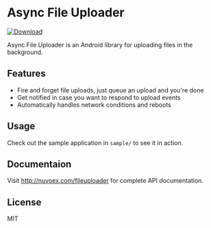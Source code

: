 # Async File Uploader

[![Download](https://api.bintray.com/packages/dilipvinu/maven/async-file-uploader/images/download.svg) ](https://bintray.com/dilipvinu/maven/async-file-uploader/_latestVersion)

Async File Uploader is an Android library for uploading files in the background.

Features
----
 - Fire and forget file uploads, just queue an upload and you're done
 - Get notified in case you want to respond to upload events
 - Automatically handles network conditions and reboots

Usage
----
Check out the sample application in `sample/` to see it in action.

Documentaion
----
Visit http://nuvoex.com/fileuploader for complete API documentation.
 
License
----
MIT
